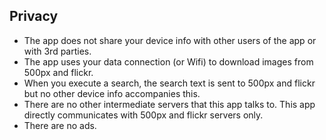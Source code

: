 ## Privacy
- The app does not share your device info with other users of the app or with 3rd parties.
- The app uses your data connection (or Wifi) to download images from 500px and flickr.
- When you execute a search, the search text is sent to 500px and flickr but no other device info accompanies this.
- There are no other intermediate servers that this app talks to. This app directly communicates with 500px and flickr servers only.
- There are no ads.
